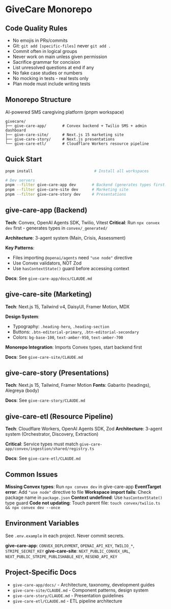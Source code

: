 # GiveCare Monorepo

## Code Quality Rules
- No emojis in PRs/commits
- Git: `git add [specific-files]` never `git add .`
- Commit often in logical groups
- Never work on main unless given permission
- Sacrifice grammar for concision
- List unresolved questions at end if any
- No fake case studies or numbers
- No mocking in tests - real tests only
- Plan mode must include writing tests

## Monorepo Structure

AI-powered SMS caregiving platform (pnpm workspace)

```
givecare/
├── give-care-app/       # Convex backend + Twilio SMS + admin dashboard
├── give-care-site/      # Next.js 15 marketing site
├── give-care-story/     # Next.js presentations
└── give-care-etl/       # Cloudflare Workers resource pipeline
```

## Quick Start

```bash
pnpm install                           # Install all workspaces

# Dev servers
pnpm --filter give-care-app dev       # Backend (generates types first!)
pnpm --filter give-care-site dev      # Marketing site
pnpm --filter give-care-story dev     # Presentations
```

## give-care-app (Backend)

**Tech**: Convex, OpenAI Agents SDK, Twilio, Vitest
**Critical**: Run `npx convex dev` first - generates types in `convex/_generated/`

**Architecture**: 3-agent system (Main, Crisis, Assessment)

**Key Patterns**:
- Files importing `@openai/agents` need `"use node"` directive
- Use Convex validators, NOT Zod
- Use `hasContextState()` guard before accessing context

**Docs**: See `give-care-app/docs/CLAUDE.md`

## give-care-site (Marketing)

**Tech**: Next.js 15, Tailwind v4, DaisyUI, Framer Motion, MDX

**Design System**:
- Typography: `.heading-hero`, `.heading-section`
- Buttons: `.btn-editorial-primary`, `.btn-editorial-secondary`
- Colors: `bg-base-100`, `text-amber-950`, `text-amber-700`

**Monorepo Integration**: Imports Convex types, start backend first

**Docs**: See `give-care-site/CLAUDE.md`

## give-care-story (Presentations)

**Tech**: Next.js 15, Tailwind, Framer Motion
**Fonts**: Gabarito (headings), Alegreya (body)

**Docs**: See `give-care-story/CLAUDE.md`

## give-care-etl (Resource Pipeline)

**Tech**: Cloudflare Workers, OpenAI Agents SDK, Zod
**Architecture**: 3-agent system (Orchestrator, Discovery, Extraction)

**Critical**: Service types must match `give-care-app/convex/ingestion/shared/registry.ts`

**Docs**: See `give-care-etl/CLAUDE.md`

## Common Issues

**Missing Convex types**: Run `npx convex dev` in give-care-app
**EventTarget error**: Add `"use node"` directive to file
**Workspace import fails**: Check package name in `package.json`
**Context undefined**: Use `hasContextState()` type guard
**Code not updating**: Touch parent file: `touch convex/twilio.ts && npx convex dev --once`

## Environment Variables

See `.env.example` in each project. Never commit secrets.

**give-care-app**: `CONVEX_DEPLOYMENT`, `OPENAI_API_KEY`, `TWILIO_*`, `STRIPE_SECRET_KEY`
**give-care-site**: `NEXT_PUBLIC_CONVEX_URL`, `NEXT_PUBLIC_STRIPE_PUBLISHABLE_KEY`, `RESEND_API_KEY`

## Project-Specific Docs

- `give-care-app/docs/` - Architecture, taxonomy, development guides
- `give-care-site/CLAUDE.md` - Component patterns, design system
- `give-care-story/CLAUDE.md` - Presentation guidelines
- `give-care-etl/CLAUDE.md` - ETL pipeline architecture
